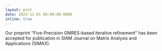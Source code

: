 ```yaml
---
layout: post
date: 2023-11-01 00:00:00-0000
inline: true
---
```

Our preprint "Five-Precision GMRES-based iterative refinement" has been
accepted for publication in SIAM Journal on Matrix Analysis and Applications
(SIMAX).
